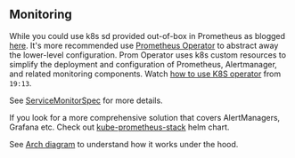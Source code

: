 ## Monitoring

While you could use k8s sd provided out-of-box in Prometheus as blogged [here](https://blog.sebastian-daschner.com/entries/prometheus-kubernetes-discovery). It's more recommended use [Prometheus Operator](https://prometheus-operator.dev/) to abstract away the lower-level configuration. Prom Operator uses k8s custom resources to simplify the deployment and configuration of Prometheus, Alertmanager, and related monitoring components. Watch [how to use K8S operator](https://www.youtube.com/watch?v=MuHPMXCGiLc) from `19:13`.

See [ServiceMonitorSpec](https://github.com/prometheus-operator/prometheus-operator/blob/master/Documentation/api.md#servicemonitorspec) for more details.

If you look for a more comprehensive solution that covers AlertManagers, Grafana etc. Check out [kube-prometheus-stack](https://artifacthub.io/packages/helm/prometheus-community/kube-prometheus-stack) helm chart.

See [Arch diagram](https://github.com/prometheus-operator/prometheus-operator/blob/master/Documentation/troubleshooting.md#overview-of-servicemonitor-tagging-and-related-elements) to understand how it works under the hood.

